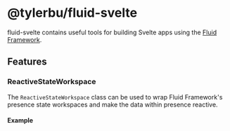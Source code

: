 # @tylerbu/fluid-svelte

fluid-svelte contains useful tools for building Svelte apps using the [Fluid Framework](https://fluidframework.com).

## Features

### ReactiveStateWorkspace

The `ReactiveStateWorkspace` class can be used to wrap Fluid Framework's presence state workspaces and make the data
within presence reactive.

#### Example

